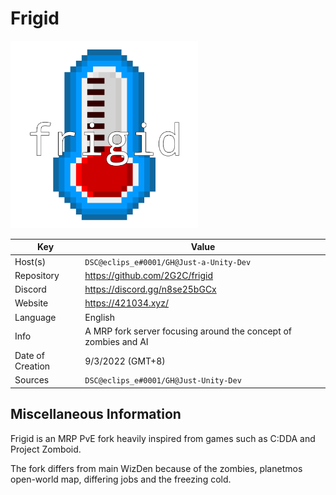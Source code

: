 # Frigid

<img src="frigid_logo.png" width=300>

| Key  | Value |
| ------------- | ------------- |
| Host(s) | `DSC@eclips_e#0001/GH@Just-a-Unity-Dev` |
| Repository  | https://github.com/2G2C/frigid |
| Discord  | https://discord.gg/n8se25bGCx |
| Website | https://421034.xyz/ <!-- (domain looks weird, but I own it and it's cheap af) --> |
| Language | English |
| Info | A MRP fork server focusing around the concept of zombies and AI |
| Date of Creation | 9/3/2022 (GMT+8) |
| Sources | `DSC@eclips_e#0001/GH@Just-Unity-Dev` |

## Miscellaneous Information
Frigid is an MRP PvE fork heavily inspired from games such as C:DDA and Project Zomboid. 

The fork differs from main WizDen because of the zombies, planetmos open-world map, differing jobs and the freezing cold.

